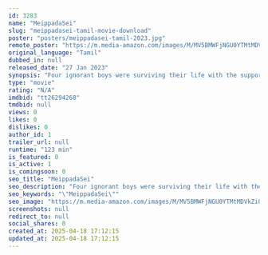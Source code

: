 ```yaml
---
id: 3283
name: "MeippadaSei"
slug: "meippadasei-tamil-movie-download"
poster: "posters/meippadasei-tamil-2023.jpg"
remote_poster: "https://m.media-amazon.com/images/M/MV5BMWFjNGU0YTMtMDVkZi00OTMzLThiMmUtMzBlMDIyMTk3MDFiXkEyXkFqcGdeQXVyMTA4MzQ4NzMw._V1_SX300.jpg"
original_language: "Tamil"
dubbed_in: null
released_date: "27 Jan 2023"
synopsis: "Four ignorant boys were surviving their life with the support of parents in Tanjore village, one of them (Muthupandi) falling in love, thereby, opposition occurring, cause of lower and upper casting and racism,"
type: "movie"
rating: "N/A"
imdbid: "tt26294268"
tmdbid: null
views: 0
likes: 0
dislikes: 0
author_id: 1
trailer_url: null
runtime: "123 min"
is_featured: 0
is_active: 1
is_comingsoon: 0
seo_title: "MeippadaSei"
seo_description: "Four ignorant boys were surviving their life with the support of parents in Tanjore village, one of them (Muthupandi) falling in love, thereby, opposition occurring, cause of lower and upper casting and racism,"
seo_keywords: "\"MeippadaSei\""
seo_image: "https://m.media-amazon.com/images/M/MV5BMWFjNGU0YTMtMDVkZi00OTMzLThiMmUtMzBlMDIyMTk3MDFiXkEyXkFqcGdeQXVyMTA4MzQ4NzMw._V1_SX300.jpg"
screenshots: null
redirect_to: null
social_shares: 0
created_at: 2025-04-18 17:12:15
updated_at: 2025-04-18 17:12:15
---
```


